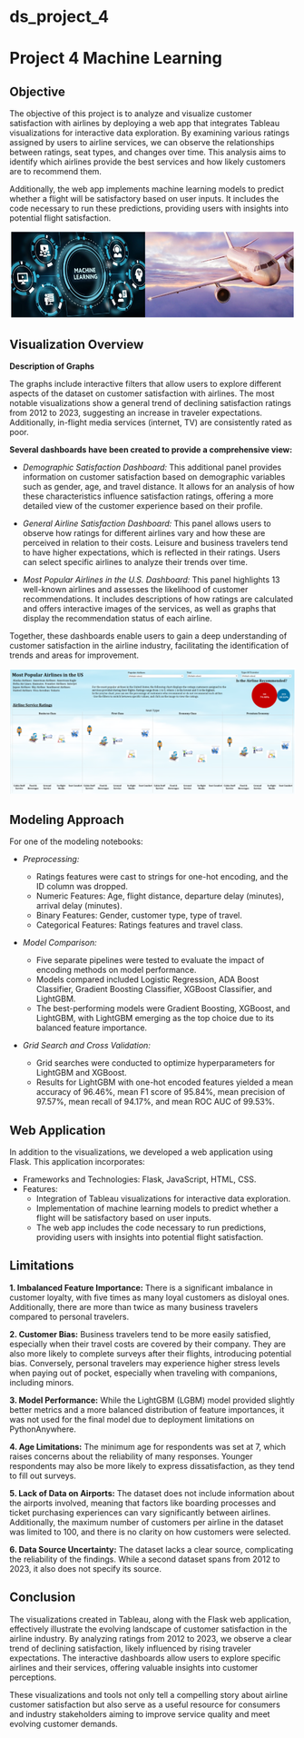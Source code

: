# ds_project_4
Project 4 Machine Learning
===
Objective
---
The objective of this project is to analyze and visualize customer satisfaction with airlines by deploying a web app that integrates Tableau visualizations for interactive data exploration. By examining various ratings assigned by users to airline services, we can observe the relationships between ratings, seat types, and changes over time. This analysis aims to identify which airlines provide the best services and how likely customers are to recommend them.

Additionally, the web app implements machine learning models to predict whether a flight will be satisfactory based on user inputs. It includes the code necessary to run these predictions, providing users with insights into potential flight satisfaction.

![alt text](./Images/Machine_learning.PNG)

Visualization Overview
---
**Description of Graphs**

The graphs include interactive filters that allow users to explore different aspects of the dataset on customer satisfaction with airlines. The most notable visualizations show a general trend of declining satisfaction ratings from 2012 to 2023, suggesting an increase in traveler expectations. Additionally, in-flight media services (internet, TV) are consistently rated as poor.

**Several dashboards have been created to provide a comprehensive view:**

- *Demographic Satisfaction Dashboard:* This additional panel provides information on customer satisfaction based on demographic variables such as gender, age, and travel distance. It allows for an analysis of how these characteristics influence satisfaction ratings, offering a more detailed view of the customer experience based on their profile.

- *General Airline Satisfaction Dashboard:* This panel allows users to observe how ratings for different airlines vary and how these are perceived in relation to their costs. Leisure and business travelers tend to have higher expectations, which is reflected in their ratings. Users can select specific airlines to analyze their trends over time.

- *Most Popular Airlines in the U.S. Dashboard:* This panel highlights 13 well-known airlines and assesses the likelihood of customer recommendations. It includes descriptions of how ratings are calculated and offers interactive images of the services, as well as graphs that display the recommendation status of each airline.

Together, these dashboards enable users to gain a deep understanding of customer satisfaction in the airline industry, facilitating the identification of trends and areas for improvement.

![alt text](./Images/most_popular_airlines.PNG)

Modeling Approach
---
For one of the modeling notebooks:

- *Preprocessing:*

    - Ratings features were cast to strings for one-hot encoding, and the ID column was dropped.
    - Numeric Features: Age, flight distance, departure delay (minutes), arrival delay (minutes).
    - Binary Features: Gender, customer type, type of travel.
    - Categorical Features: Ratings features and travel class.

- *Model Comparison:*

    - Five separate pipelines were tested to evaluate the impact of encoding methods on model performance.
    - Models compared included Logistic Regression, ADA Boost Classifier, Gradient Boosting Classifier, XGBoost Classifier, and LightGBM.
    - The best-performing models were Gradient Boosting, XGBoost, and LightGBM, with LightGBM emerging as the top choice due to its balanced feature importance.

- *Grid Search and Cross Validation:*

    - Grid searches were conducted to optimize hyperparameters for LightGBM and XGBoost.
    - Results for LightGBM with one-hot encoded features yielded a mean accuracy of 96.46%, mean F1 score of 95.84%, mean precision of 97.57%, mean recall of 94.17%, and mean ROC AUC of 99.53%.

Web Application
---
In addition to the visualizations, we developed a web application using Flask. This application incorporates:

- Frameworks and Technologies: Flask, JavaScript, HTML, CSS.
- Features:
    - Integration of Tableau visualizations for interactive data exploration.
    - Implementation of machine learning models to predict whether a flight will be satisfactory based on user inputs.
    - The web app includes the code necessary to run predictions, providing users with insights into potential flight satisfaction.

Limitations
--
**1. Imbalanced Feature Importance:** There is a significant imbalance in customer loyalty, with five times as many loyal customers as disloyal ones. Additionally, there are more than twice as many business travelers compared to personal travelers.

**2. Customer Bias:** Business travelers tend to be more easily satisfied, especially when their travel costs are covered by their company. They are also more likely to complete surveys after their flights, introducing potential bias. Conversely, personal travelers may experience higher stress levels when paying out of pocket, especially when traveling with companions, including minors.

**3. Model Performance:** While the LightGBM (LGBM) model provided slightly better metrics and a more balanced distribution of feature importances, it was not used for the final model due to deployment limitations on PythonAnywhere.

**4. Age Limitations:** The minimum age for respondents was set at 7, which raises concerns about the reliability of many responses. Younger respondents may also be more likely to express dissatisfaction, as they tend to fill out surveys.

**5. Lack of Data on Airports:** The dataset does not include information about the airports involved, meaning that factors like boarding processes and ticket purchasing experiences can vary significantly between airlines. Additionally, the maximum number of customers per airline in the dataset was limited to 100, and there is no clarity on how customers were selected.

**6. Data Source Uncertainty:** The dataset lacks a clear source, complicating the reliability of the findings. While a second dataset spans from 2012 to 2023, it also does not specify its source.

Conclusion
---
The visualizations created in Tableau, along with the Flask web application, effectively illustrate the evolving landscape of customer satisfaction in the airline industry. By analyzing ratings from 2012 to 2023, we observe a clear trend of declining satisfaction, likely influenced by rising traveler expectations. The interactive dashboards allow users to explore specific airlines and their services, offering valuable insights into customer perceptions.

These visualizations and tools not only tell a compelling story about airline customer satisfaction but also serve as a useful resource for consumers and industry stakeholders aiming to improve service quality and meet evolving customer demands.